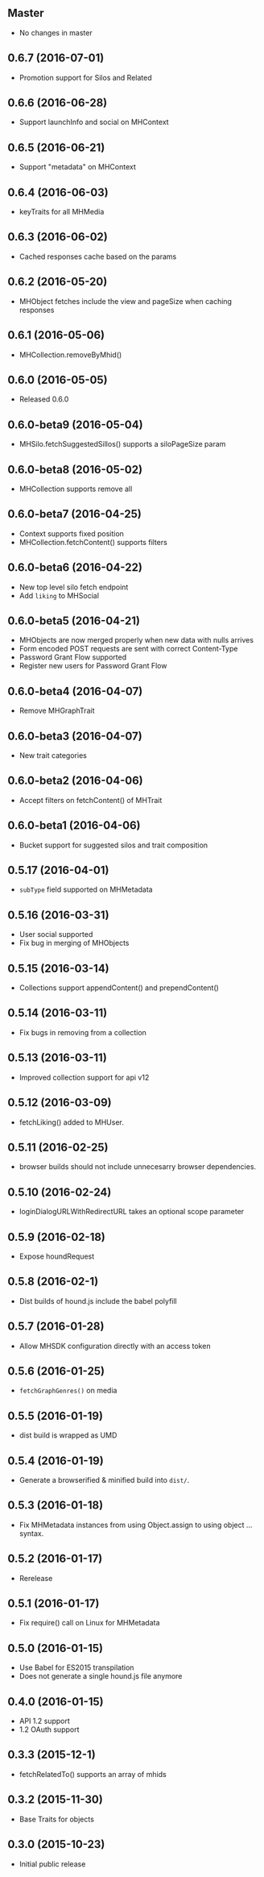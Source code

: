 ## Master

* No changes in master

## 0.6.7 (2016-07-01)

* Promotion support for Silos and Related

## 0.6.6 (2016-06-28)

* Support launchInfo and social on MHContext

## 0.6.5 (2016-06-21)

* Support "metadata" on MHContext

## 0.6.4 (2016-06-03)

* keyTraits for all MHMedia

## 0.6.3 (2016-06-02)

* Cached responses cache based on the params

## 0.6.2 (2016-05-20)

* MHObject fetches include the view and pageSize when caching responses

## 0.6.1 (2016-05-06)

* MHCollection.removeByMhid()

## 0.6.0 (2016-05-05)

* Released 0.6.0

## 0.6.0-beta9 (2016-05-04)

* MHSilo.fetchSuggestedSillos() supports a siloPageSize param

## 0.6.0-beta8 (2016-05-02)

* MHCollection supports remove all

## 0.6.0-beta7 (2016-04-25)

* Context supports fixed position
* MHCollection.fetchContent() supports filters

## 0.6.0-beta6 (2016-04-22)

* New top level silo fetch endpoint
* Add `liking` to MHSocial

## 0.6.0-beta5 (2016-04-21)

* MHObjects are now merged properly when new data with nulls arrives
* Form encoded POST requests are sent with correct Content-Type
* Password Grant Flow supported
* Register new users for Password Grant Flow

## 0.6.0-beta4 (2016-04-07)

* Remove MHGraphTrait

## 0.6.0-beta3 (2016-04-07)

* New trait categories

## 0.6.0-beta2 (2016-04-06)

* Accept filters on fetchContent() of MHTrait

## 0.6.0-beta1 (2016-04-06)

* Bucket support for suggested silos and trait composition

## 0.5.17 (2016-04-01)

* `subType` field supported on MHMetadata

## 0.5.16 (2016-03-31)

* User social supported
* Fix bug in merging of MHObjects

## 0.5.15 (2016-03-14)

* Collections support appendContent() and prependContent()

## 0.5.14 (2016-03-11)

* Fix bugs in removing from a collection

## 0.5.13 (2016-03-11)

* Improved collection support for api v12

## 0.5.12 (2016-03-09)

* fetchLiking() added to MHUser.

## 0.5.11 (2016-02-25)

* browser builds should not include unnecesarry browser dependencies.

## 0.5.10 (2016-02-24)

* loginDialogURLWithRedirectURL takes an optional scope parameter

## 0.5.9 (2016-02-18)

* Expose houndRequest

## 0.5.8 (2016-02-1)

* Dist builds of hound.js include the babel polyfill

## 0.5.7 (2016-01-28)

* Allow MHSDK configuration directly with an access token

## 0.5.6 (2016-01-25)

* `fetchGraphGenres()` on media

## 0.5.5 (2016-01-19)

* dist build is wrapped as UMD

## 0.5.4 (2016-01-19)

* Generate a browserified & minified build into `dist/`.

## 0.5.3 (2016-01-18)

* Fix MHMetadata instances from using Object.assign to using object ... syntax.

## 0.5.2 (2016-01-17)

* Rerelease 

## 0.5.1 (2016-01-17)

* Fix require() call on Linux for MHMetadata

## 0.5.0 (2016-01-15)

* Use Babel for ES2015 transpilation
* Does not generate a single hound.js file anymore

## 0.4.0 (2016-01-15)

* API 1.2 support
* 1.2 OAuth support

## 0.3.3 (2015-12-1)

* fetchRelatedTo() supports an array of mhids

## 0.3.2 (2015-11-30)

* Base Traits for objects

## 0.3.0 (2015-10-23)

* Initial public release
